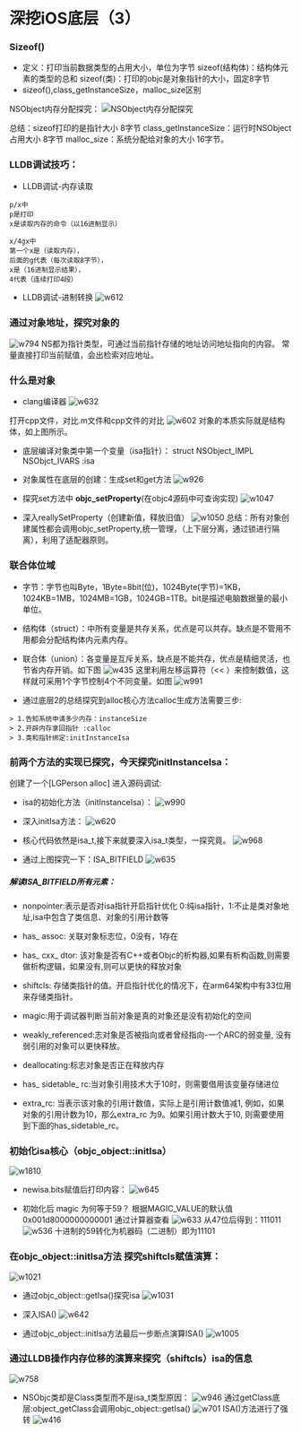 # 深挖iOS底层（3）
### Sizeof()
* 定义：打印当前数据类型的占用大小，单位为字节
sizeof(结构体)：结构体元素的类型的总和
sizeof(类)：打印的objc是对象指针的大小，固定8字节
* sizeof(),class_getInstanceSize，malloc_size区别  

NSObject内存分配探究：
![NSObject内存分配探究](https://cdn.jsdelivr.net/gh/alexgaosun/AGSCDN@1.002/2020/12/1208/817C5AB7-1670-4BF8-B45E-7458FF9FEE50.png)  

总结：sizeof打印的是指针大小 8字节
class_getInstanceSize：运行时NSObject占用大小 8字节
malloc_size：系统分配给对象的大小  16字节。

### LLDB调试技巧：
* LLDB调试-内存读取

```
p/x中
p是打印
x是读取内存的命令（以16进制显示）

x/4gx中
第一个x是（读取内存），
后面的g代表（每次读取8字节），
x是（16进制显示结果），
4代表（连续打印4段）
```

* LLDB调试-进制转换
![w612](https://cdn.jsdelivr.net/gh/alexgaosun/AGSCDN@1.002/2020/12/1208/16074232179113.jpg)

### 通过对象地址，探究对象的
![w794](https://cdn.jsdelivr.net/gh/alexgaosun/AGSCDN@1.002/2020/12/1208/16074238732931.jpg)
NS都为指针类型，可通过当前指针存储的地址访问地址指向的内容。
常量直接打印当前赋值，会出检索对应地址。

### 什么是对象
* clang编译器
![w632](https://cdn.jsdelivr.net/gh/alexgaosun/AGSCDN@1.002/2020/12/1208/16074270917065.jpg)

打开cpp文件，对比.m文件和cpp文件的对比
![w602](https://cdn.jsdelivr.net/gh/alexgaosun/AGSCDN@1.002/2020/12/1208/16074272235680.jpg)
对象的本质实际就是结构体，如上图所示。
* 底层编译对象类中第一个变量（isa指针）：
struct NSObject_IMPL NSObjct_IVARS :isa
* 对象属性在底层的创建：生成set和get方法
  ![w926](https://cdn.jsdelivr.net/gh/alexgaosun/AGSCDN@1.002/2020/12/1208/16074274028251.jpg)

* 探究set方法中 **objc_setProperty**(在objc4源码中可查询实现)
![w1047](https://cdn.jsdelivr.net/gh/alexgaosun/AGSCDN@1.002/2020/12/1208/16074275311418.jpg)

* 深入reallySetProperty（创建新值，释放旧值）
![w1050](https://cdn.jsdelivr.net/gh/alexgaosun/AGSCDN@1.002/2020/12/1208/16074285489197.jpg)
总结：所有对象创建属性都会调用objc_setProperty,统一管理，（上下层分离，通过锁进行隔离），利用了适配器原则。

### 联合体位域
* 字节：字节也叫Byte，1Byte=8bit(位)，1024Byte(字节)=1KB，1024KB=1MB，1024MB=1GB，1024GB=1TB。bit是描述电脑数据量的最小单位。
* 结构体（struct）：中所有变量是共存关系，优点是可以共存。缺点是不管用不用都会分配结构体内元素内存。
* 联合体（union）：各变量是互斥关系，缺点是不能共存，优点是精细灵活，也节省内存开销。如下图
![w435](https://cdn.jsdelivr.net/gh/alexgaosun/AGSCDN@1.002/2020/12/1208/16074286685122.jpg)
这里利用左移运算符（<< ）来控制数值，这样就可采用1个字节控制4个不同变量。如图
![w991](https://cdn.jsdelivr.net/gh/alexgaosun/AGSCDN@1.002/2020/12/1208/16074287092650.jpg)

* 通过底层2的总结探究到alloc核心方法calloc生成方法需要三步:
```
> 1.告知系统申请多少内存：instanceSize
> 2.开辟内存拿回指针 :calloc
> 3.类和指针绑定:initInstanceIsa
```

### 前两个方法的实现已探究，今天探究initInstanceIsa：
创建了一个[LGPerson alloc] 进入源码调试:
* isa的初始化方法（initInstanceIsa）：
    ![w990](https://cdn.jsdelivr.net/gh/alexgaosun/AGSCDN@1.002/2020/12/1208/16074291592421.jpg)

* 深入initIsa方法：
![w620](https://cdn.jsdelivr.net/gh/alexgaosun/AGSCDN@1.002/2020/12/1208/16074291920850.jpg)

* 核心代码依然是isa_t,接下来就要深入isa_t类型，一探究竟。
![w968](https://cdn.jsdelivr.net/gh/alexgaosun/AGSCDN@1.002/2020/12/1208/16074292711916.jpg)

* 通过上图探究一下：ISA_BITFIELD
![w635](https://cdn.jsdelivr.net/gh/alexgaosun/AGSCDN@1.002/2020/12/1208/16074293613765.jpg)

##### 解读ISA_BITFIELD所有元素：
* nonpointer:表示是否对isa指针开启指针优化
0:纯isa指针，1:不止是类对象地址,isa中包含了类信息、对象的引用计数等  

* has_ assoc: 关联对象标志位，0没有，1存在

* has_ cxx_ dtor: 该对象是否有C++或者Objc的析构器,如果有析构函数,则需要做析构逻辑，如果没有,则可以更快的释放对象  

* shiftcls:
存储类指针的值。开启指针优化的情况下，在arm64架构中有33位用来存储类指针。

* magic:用于调试器判断当前对象是真的对象还是没有初始化的空间

* weakly_referenced:志对象是否被指向或者曾经指向-一个ARC的弱变量,
没有弱引用的对象可以更快释放。

* deallocating:标志对象是否正在释放内存

* has_ sidetable_ rc:当对象引用技术大于10时，则需要借用该变量存储进位

* extra_rc: 当表示该对象的引用计数值，实际上是引用计数值减1,
例如，如果对象的引用计数为10，那么extra_rc 为9。如果引用计数大于10,
则需要使用到下面的has_sidetable_rc。 

### 初始化isa核心（objc_object::initIsa）
![w1810](https://cdn.jsdelivr.net/gh/alexgaosun/AGSCDN@1.002/2020/12/1208/16074307600637.jpg)

* newisa.bits赋值后打印内容：
  ![w645](https://cdn.jsdelivr.net/gh/alexgaosun/AGSCDN@1.002/2020/12/1208/16074308436496.jpg)

* 初始化后 magic 为何等于59？
根据MAGIC_VALUE的默认值
0x001d8000000000001
通过计算器查看
![w633](https://cdn.jsdelivr.net/gh/alexgaosun/AGSCDN@1.002/2020/12/1208/16074309195127.jpg)
从47位后得到：111011
![w536](https://cdn.jsdelivr.net/gh/alexgaosun/AGSCDN@1.002/2020/12/1208/16074310610795.jpg)
十进制的59转化为机器码（二进制）即为11101

### 在objc_object::initIsa方法 探究shiftcls赋值演算：
![w1021](https://cdn.jsdelivr.net/gh/alexgaosun/AGSCDN@1.002/2020/12/1208/16074311397567.jpg)

* 通过objc_object::getIsa()探究isa
![w1031](https://cdn.jsdelivr.net/gh/alexgaosun/AGSCDN@1.002/2020/12/1208/16074312893285.jpg)

* 深入ISA()
![w642](https://cdn.jsdelivr.net/gh/alexgaosun/AGSCDN@1.002/2020/12/1208/16074313703487.jpg)

* 通过objc_object::initIsa方法最后一步断点演算ISA()
![w1005](https://cdn.jsdelivr.net/gh/alexgaosun/AGSCDN@1.002/2020/12/1208/16074314238511.jpg)

### 通过LLDB操作内存位移的演算来探究（shiftcls）isa的信息
![w758](https://cdn.jsdelivr.net/gh/alexgaosun/AGSCDN@1.002/2020/12/1208/16074315639691.jpg)

* NSObjc类却是Class类型而不是isa_t类型原因：
![w946](https://cdn.jsdelivr.net/gh/alexgaosun/AGSCDN@1.002/2020/12/1208/16074318209004.jpg)
通过getClass底层:object_getClass会调用objc_object::getIsa() 
![w701](https://cdn.jsdelivr.net/gh/alexgaosun/AGSCDN@1.002/2020/12/1208/16074320948787.jpg)
ISA()方法进行了强转
![w416](https://cdn.jsdelivr.net/gh/alexgaosun/AGSCDN@1.002/2020/12/1208/16074321399184.jpg)



    











